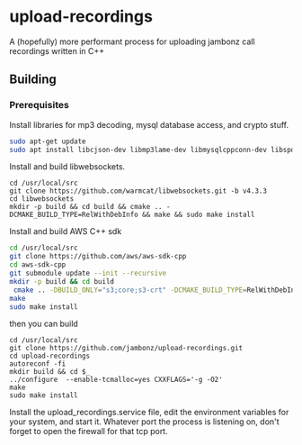 # upload-recordings

A (hopefully) more performant process for uploading jambonz call recordings written in C++

## Building

### Prerequisites

Install libraries for mp3 decoding, mysql database access, and crypto stuff.

```bash
sudo apt-get update
sudo apt install libcjson-dev libmp3lame-dev libmysqlcppconn-dev libspdlog-dev libfmt-dev libssl-dev libgoogle-perftools-dev libboost-all-dev
```

Install and build libwebsockets.
```
cd /usr/local/src
git clone https://github.com/warmcat/libwebsockets.git -b v4.3.3
cd libwebsockets
mkdir -p build && cd build && cmake .. -DCMAKE_BUILD_TYPE=RelWithDebInfo && make && sudo make install
```

 Install and build AWS C++ sdk
 ```bash
 cd /usr/local/src
 git clone https://github.com/aws/aws-sdk-cpp
 cd aws-sdk-cpp
 git submodule update --init --recursive
 mkdir -p build && cd build
  cmake .. -DBUILD_ONLY="s3;core;s3-crt" -DCMAKE_BUILD_TYPE=RelWithDebInfo -DBUILD_SHARED_LIBS=ON -DCMAKE_CXX_FLAGS="-Wno-unused-parameter -Wno-error=nonnull -Wno-error=deprecated-declarations -Wno-error=uninitialized -Wno-error=maybe-uninitialized -Wno-error=array-bounds"
make
sudo make install
```

then you can build

```
cd /usr/local/src
git clone https://github.com/jambonz/upload-recordings.git
cd upload-recordings
autoreconf -fi
mkdir build && cd $_
../configure  --enable-tcmalloc=yes CXXFLAGS='-g -O2'
make
sudo make install
```

Install the upload_recordings.service file, edit the environment variables for your system, and start it.  Whatever port the process is listening on, don't forget to open the firewall for that tcp port.

